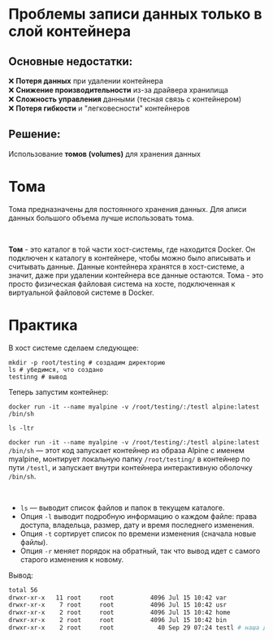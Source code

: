 # Проблемы записи данных только в слой контейнера

## Основные недостатки:

❌ **Потеря данных** при удалении контейнера  
❌ **Снижение производительности** из-за драйвера хранилища  
❌ **Сложность управления** данными (тесная связь с контейнером)  
❌ **Потеря гибкости** и "легковесности" контейнеров

## Решение:
Использование **томов (volumes)** для хранения данных

# Тома
Тома предназначены для постоянного хранения данных. Для аписи данных большого объема лучше использовать тома. 

<br>

**Том** - это каталог в той части хост-системы, где находится Docker. Он подключен к каталогу в контейнере, чтобы можно было аписывать и считывать данные. Данные контейнера хранятся в хост-системе, а значит, даже при удалении контейнера
все данные остаются. Тома - это просто физическая файловая система на хосте, подключенная к виртуальной файловой системе в Docker.  

# Практика
В хост системе сделаем следующее:
```shell
mkdir -p root/testing # создадим директорию
ls # убедимся, что создано
testinng # вывод 
```

Теперь запустим контейнер:
```shell
docker run -it --name myalpine -v /root/testing/:/testl alpine:latest /bin/sh

ls -ltr
```
`docker run -it --name myalpine -v /root/testing/:/testl alpine:latest /bin/sh` — этот код запускает контейнер из образа Alpine с именем myalpine, монтирует локальную папку `/root/testing/` в контейнер по пути `/testl`, и запускает внутри контейнера интерактивную оболочку `/bin/sh`.  

<br>  

- `ls` — выводит список файлов и папок в текущем каталоге.  
- Опция `-l` выводит подробную информацию о каждом файле: права доступа, владельца, размер, дату и время последнего изменения.  
- Опция `-t` сортирует список по времени изменения (сначала новые файлы).  
- Опция `-r` меняет порядок на обратный, так что вывод идет с самого старого изменения к новому.  

Вывод:  
```bash
total 56
drwxr-xr-x   11 root     root          4096 Jul 15 10:42 var
drwxr-xr-x    7 root     root          4096 Jul 15 10:42 usr
drwxr-xr-x    2 root     root          4096 Jul 15 10:42 home
drwxr-xr-x    2 root     root          4096 Jul 15 10:42 bin
drwxr-xr-x    2 root     root            40 Sep 29 07:24 testl # наша директория
```